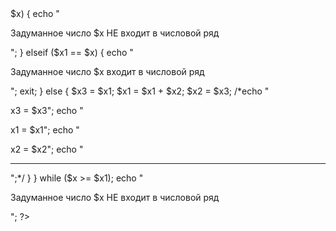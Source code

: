 <?php
    $x = 13;
    echo "Число ".$x;
    $x1 = 1;
    $x2 = 1;

    do {
        
	    if ($x1 > $x) {
	    	echo "<p>Задуманное число $x НЕ входит в числовой ряд</p>";
	    } elseif ($x1 == $x) {
	    	echo "<p>Задуманное число $x входит в числовой ряд</p>";
	    	exit;
	    } else {
	    	$x3 = $x1;
	    	$x1 = $x1 + $x2;
	    	$x2 = $x3;
	      /*echo "<p>x3 = $x3";
	    	echo "<p>x1 = $x1";
	    	echo "<p>x2 = $x2";
	    	echo "<hr>";*/
	    }
	} while ($x >= $x1);
	echo "<p>Задуманное число $x НЕ входит в числовой ряд</p>";

?>
